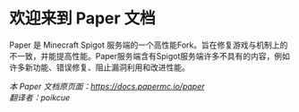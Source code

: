 # 欢迎来到 Paper 文档
Paper 是 Minecraft Spigot 服务端的一个高性能Fork。旨在修复游戏与机制上的不一致，并能提高性能。Paper服务端含有Spigot服务端许多不具有的内容，例如许多新功能、错误修复、阻止漏洞利用和改进性能。  
  
*本 Paper 文档原页面：https://docs.papermc.io/paper*  
*翻译者：poikcue*

